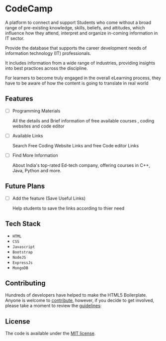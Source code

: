 # CodeCamp
A platform to connect and support Students who come without a broad range of pre-existing knowledge, skills, beliefs, and attitudes, which influence how they attend, interpret and organize in-coming information in IT sector.

Provide the  database that supports the career development needs of information technology (IT) professionals. 

It includes information from a wide range of industries, providing insights into best practices across the discipline.



For learners to become truly engaged in the overall eLearning process, they have to be aware of how the content is going to translate in real world

 
## Features

- [ ] Programming Materials

     All the details and Brief information  of free available courses , coding websites and code editor
     
- [ ] Available Links
    
    Search Free Coding Website Links and free Code editor Links
    
- [ ] Find More Information
    
    About India's top-rated Ed-tech company, offering courses in C++, Java, Python and more.
    
## Future Plans

- [ ] Add the feature (Save Useful Links)
    
    Help students to save the links according to thier need
    
## Tech Stack


-   `HTML`
-   `CSS`
-   `Javascript`
-   `Bootstrap`
-   `NodeJS`
-   `ExpressJs`
-   `MongoDB`

## Contributing

Hundreds of developers have helped to make the HTML5 Boilerplate. Anyone is
welcome to [contribute](.github/CONTRIBUTING.md), however, if you decide to get
involved, please take a moment to review the [guidelines](.github/CONTRIBUTING.md):

## License

The code is available under the [MIT license](LICENSE.txt).
